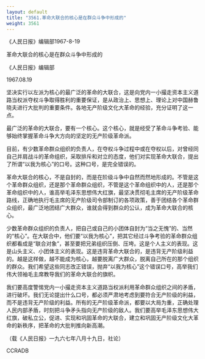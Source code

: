 ```yaml
---
layout: default
title: "3561.革命大联合的核心是在群众斗争中形成的"
weight: 3561
---
```


《人民日报》编辑部1967-8-19

革命大联合的核心是在群众斗争中形成的

《人民日报》编辑部

1967.08.19

坚决实行以左派为核心的最广泛的革命的大联合，这是向党内一小撮走资本主义道路当权派夺权斗争取得胜利的重要保证，是从政治上、思想上、理论上对中国赫鲁晓夫进行大批判的重要条件。各地无产阶级文化大革命的经验，充分证明了这一点。

最广泛的革命的大联合，要有一个核心。这个核心，就是经受了革命斗争考验、能够始终掌握革命斗争大方向的坚定的无产阶级革命派。

目前，有少数革命群众组织的负责人，在夺权斗争过程中或在夺权以后，对曾经同自己并肩战斗的革命组织，采取排斥和对立的态度，他们对实现革命大联合，提出了所谓“以我为核心”的口号。这种口号，是完全错误的。

革命大联合的核心，不是自封的，而是在阶级斗争中自然而然地形成的。不管是这个革命群众组织，还是那个革命群众组织，不管是这个革命组织中的人，还是那个革命组织中的人，谁高举毛泽东思想伟大红旗，最坚决贯彻毛主席的无产阶级革命路线，正确地执行毛主席的无产阶级司令部制订的各项政策，善于团结各个革命群众组织，最广泛地团结广大群众，谁就会得到群众的公认，成为革命大联合的核心。

少数革命群众组织的负责人，把自己或自己的小团体自封为“当之无愧”的、当然的“核心”。在大联合中，他们要“以我为核心”，把其它经过斗争考验的革命群众组织都看成是“联合对象”，甚至要把兄弟组织压倒、压垮。这是个人主义的表现。这是山头主义、小团体主义的表现。这是违背革命大联合的，是违背无产阶级利益的。越是这样做，越不能成为核心，越要脱离广大群众，脱离自己所在的那个组织的群众。我们希望这些同志改正错误，抛弃“以我为核心”这个错误口号，高举我们伟大领袖毛主席教导我们的革命大联合的旗帜。

我们要高度警惕党内一小撮走资本主义道路当权派利用革命群众组织之间的矛盾，进行破坏。我们无论提出什么口号，都必须严肃地考虑到要符合无产阶级的利益，而不是违背无产阶级的利益。所有的无产阶级革命派，都要以大局为重，正确处理人民内部矛盾，时刻把斗争矛头指向无产阶级的敌人。我们要高举毛泽东思想伟大红旗，破私立公，促进、实现和巩固革命的大联合，建立和巩固无产阶级文化大革命的新秩序，把革命的大批判推向新高潮。

（载《人民日报》一九六七年八月十九日，社论）

CCRADB

